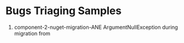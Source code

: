 # Bugs Triaging Samples

1. component-2-nuget-migration-ANE
	ArgumentNullException during migration from 